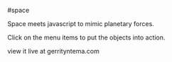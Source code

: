 #space

Space meets javascript to mimic planetary forces.

Click on the menu items to put the objects into action.

view it live at gerrityntema.com
